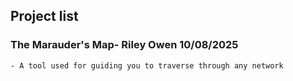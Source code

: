 ## Project list 

### The Marauder's Map- Riley Owen 10/08/2025
    - A tool used for guiding you to traverse through any network
    
